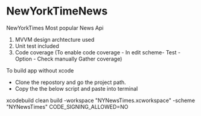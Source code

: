 # NewYorkTimeNews
  NewYorkTimes Most popular News Api
1. MVVM design archtecture used
2. Unit test included
3. Code coverage (To enable code coverage - In edit scheme- Test - Option - Check manually Gather coverage)
 
To build app without xcode 
- Clone the repostory and go the project path.
- Copy the the below script and paste into terminal

xcodebuild clean build -workspace "NYNewsTimes.xcworkspace" -scheme "NYNewsTimes" CODE_SIGNING_ALLOWED=NO
